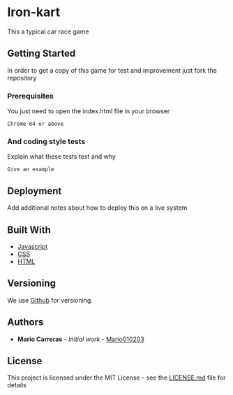 # Iron-kart

This a typical car race game

## Getting Started

In order to get a copy of this game for test and improvement just fork the repository

### Prerequisites

You just need to open the index.html file in your browser

```
Chrome 64 or above
```

### And coding style tests

Explain what these tests test and why

```
Give an example
```

## Deployment

Add additional notes about how to deploy this on a live system

## Built With

- [Javascript](https://developer.mozilla.org/en-US/docs/Web/JavaScript)
- [CSS](https://developer.mozilla.org/es/docs/Web/CSS)
- [HTML](https://developer.mozilla.org/en-US/docs/Web/HTML)

## Versioning

We use [Github](https://github.com/) for versioning.

## Authors

- **Mario Carreras** - _Initial work_ - [Mario010203](https://mario010203.github.io/Ironkart/)

## License

This project is licensed under the MIT License - see the [LICENSE.md](LICENSE.md) file for details
